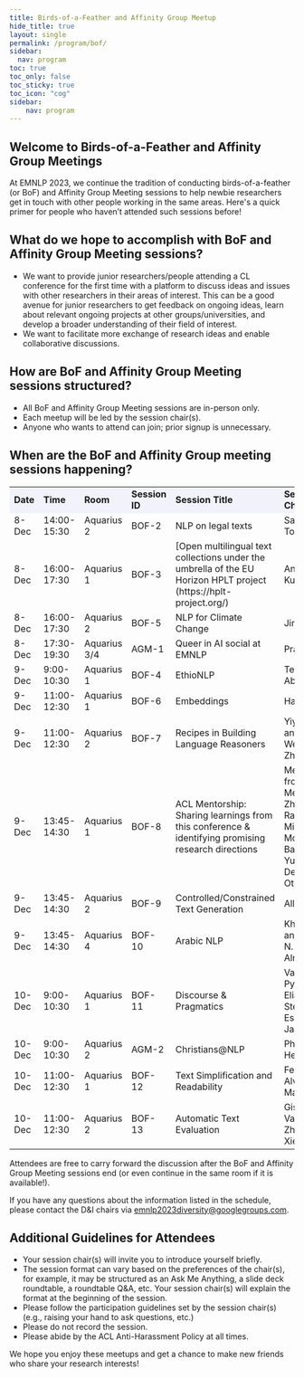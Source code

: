 ```yaml
---
title: Birds-of-a-Feather and Affinity Group Meetup
hide_title: true
layout: single
permalink: /program/bof/
sidebar:
  nav: program
toc: true
toc_only: false
toc_sticky: true
toc_icon: "cog"
sidebar: 
    nav: program
---
```


## Welcome to Birds-of-a-Feather and Affinity Group Meetings

At EMNLP 2023, we continue the tradition of conducting birds-of-a-feather (or BoF) and Affinity Group Meeting sessions to help newbie researchers get in touch with other people working in the same areas. Here's a quick primer for people who haven’t attended such sessions before!

## What do we hope to accomplish with BoF and Affinity Group Meeting sessions?

<ul>
<li>We want to provide junior researchers/people attending a CL conference for the first time with a platform to discuss ideas and issues with other researchers in their areas of interest. This can be a good avenue for junior researchers to get feedback on ongoing ideas, learn about relevant ongoing projects at other groups/universities, and develop a broader understanding of their field of interest.</li>

<li>We want to facilitate more exchange of research ideas and enable collaborative discussions.</li>
</ul>

## How are BoF and Affinity Group Meeting sessions structured?

<ul>
<li>All BoF and Affinity Group Meeting sessions are in-person only.</li>
<li>Each meetup will be led by the session chair(s).</li>
<li>Anyone who wants to attend can join; prior signup is unnecessary.</li>
</ul>

## When are the BoF and Affinity Group meeting sessions happening?


<table>
  <tr style="background-color:#f1f2fa"><td><b>Date</b></td><td><b>Time</b></td><td><b>Room</b></td><td><b> Session   ID</b></td><td><b>Session Title</b></td><td><b>Session Chairs</b></td></tr>
<tr><td>8-Dec</td><td>14:00-15:30</td><td>Aquarius 2</td><td>BOF-2</td><td>NLP on legal texts</td><td>Santosh Tokala</td></tr>
<tr><td>8-Dec</td><td>16:00-17:30</td><td>Aquarius 1</td><td>BOF-3</td><td>[Open multilingual text collections under the umbrella of the EU Horizon HPLT project (https://hplt-project.org/)</td><td>Andrey Kutuzov</td></tr>
<tr><td>8-Dec</td><td>16:00-17:30</td><td>Aquarius 2</td><td>BOF-5</td><td>NLP for Climate Change</td><td>Jingwei Ni</td></tr>
<tr><td>8-Dec</td><td>17:30-19:30</td><td>Aquarius 3/4</td><td>AGM-1</td><td>Queer in AI social at EMNLP</td><td>Pranav A</td></tr>
<tr><td>9-Dec</td><td>9:00-10:30</td><td>Aquarius 1</td><td>BOF-4</td><td>EthioNLP</td><td>Teshome Ababu</td></tr>
<tr><td>9-Dec</td><td>11:00-12:30</td><td>Aquarius 1</td><td>BOF-6</td><td>Embeddings</td><td>Han Xiao</td></tr>
<tr><td>9-Dec</td><td>11:00-12:30</td><td>Aquarius 2</td><td>BOF-7</td><td>Recipes in Building Language Reasoners</td><td>Yiyuan Li and Wenting Zhao</td></tr>
<tr><td>9-Dec</td><td>13:45-14:30</td><td>Aquarius 1</td><td>BOF-8</td><td>ACL Mentorship: Sharing learnings from this conference & identifying promising research directions</td><td>Mentors from ACL Mentorship: Zhijing Jin, Rada Mihalcea, Mohit Bansal, Yuntian Deng, and Others</td></tr>
<tr><td>9-Dec</td><td>13:45-14:30</td><td>Aquarius 2</td><td>BOF-9</td><td>Controlled/Constrained Text Generation</td><td>Allen Roush</td></tr>
<tr><td>9-Dec</td><td>13:45-14:30</td><td>Aquarius 4</td><td>BOF-10</td><td>Arabic NLP</td><td>Khalil Mrini and Rawan N. Almatham</td></tr>
<tr><td>10-Dec</td><td>9:00-10:30</td><td>Aquarius 1</td><td>BOF-11</td><td>Discourse & Pragmatics</td><td>Valentina Pyatkin, Elias Stengel-Eskin, and Janet Liu</td></tr>
<tr><td>10-Dec</td><td>9:00-10:30</td><td>Aquarius 2</td><td>AGM-2</td><td>Christians@NLP</td><td>Philipp Heinisch</td></tr>
<tr><td>10-Dec</td><td>11:00-12:30</td><td>Aquarius 1</td><td>BOF-12</td><td>Text Simplification and Readability</td><td>Fernando Alva Manchego</td></tr>
<tr><td>10-Dec</td><td>11:00-12:30</td><td>Aquarius 2</td><td>BOF-13</td><td>Automatic Text Evaluation</td><td>Gisela Vallejo and Zhuohan Xie</td></tr>
</table>

Attendees are free to carry forward the discussion after the BoF and Affinity Group Meeting sessions end (or even continue in the same room if it is available!).


If you have any questions about the information listed in the schedule, please contact the D&I chairs via emnlp2023diversity@googlegroups.com.


## Additional Guidelines for Attendees
<ul>
<li>Your session chair(s) will invite you to introduce yourself briefly.</li>
<li>The session format can vary based on the preferences of the chair(s), for example, it may be structured as an Ask Me Anything, a slide deck roundtable, a roundtable Q&A, etc. Your session chair(s) will explain the format at the beginning of the session.</li>
<li>Please follow the participation guidelines set by the session chair(s) (e.g., raising your hand to ask questions, etc.)</li>
<li>Please do not record the session.</li>
<li>Please abide by the ACL Anti-Harassment Policy at all times.</li>
</ul>

We hope you enjoy these meetups and get a chance to make new friends who share your research interests!
